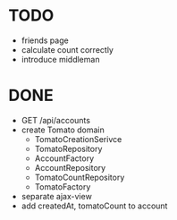 # TODO
- friends page
- calculate count correctly
- introduce middleman

# DONE
- GET /api/accounts
- create Tomato domain
  - TomatoCreationSerivce
  - TomatoRepository
  - AccountFactory
  - AccountRepository
  - TomatoCountRepository
  - TomatoFactory
- separate ajax-view
- add createdAt, tomatoCount to account
